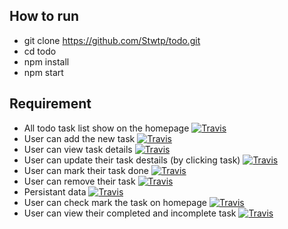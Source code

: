 ## How to run
- git clone https://github.com/Stwtp/todo.git
- cd todo
- npm install
- npm start

## Requirement
- All todo task list show on the homepage [![Travis](https://img.shields.io/travis/rust-lang/rust.svg)]()
- User can add the new task [![Travis](https://img.shields.io/travis/rust-lang/rust.svg)]()
- User can view task details [![Travis](https://img.shields.io/travis/rust-lang/rust.svg)]()
- User can update their task destails (by clicking task) [![Travis](https://img.shields.io/travis/rust-lang/rust.svg)]()
- User can mark their task done [![Travis](https://img.shields.io/travis/rust-lang/rust.svg)]()
- User can remove their task [![Travis](https://img.shields.io/travis/rust-lang/rust.svg)]()
- Persistant data [![Travis](https://img.shields.io/travis/rust-lang/rust.svg)]()
- User can check mark the task on homepage [![Travis](https://img.shields.io/travis/rust-lang/rust.svg)]()
- User can view their completed and incomplete task [![Travis](https://img.shields.io/travis/rust-lang/rust.svg)]()
